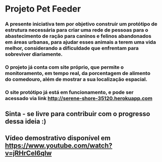 # Projeto Pet Feeder

### A presente iniciativa tem por objetivo construir um protótipo de estrutura necessária para criar uma rede de pessoas para o abastecimento de ração para caninos e felinos abandonados em áreas urbanas, para ajudar esses animais a terem uma vida melhor, considerando a dificuldade que enfrentam para sobreviver diariamente.

### O projeto já conta com site próprio, que permite o monitoramento, em tempo real, da porcentagem de alimento do comedouro, além de mostrar a sua localização espacial.


### O site protótipo já está em funcionamento, e pode ser acessado via link http://serene-shore-35120.herokuapp.com
## Sinta - se livre para contribuir com o progresso dessa ideia :)

## Vídeo demostrativo disponível em https://www.youtube.com/watch?v=jRHrCeI6qlw

